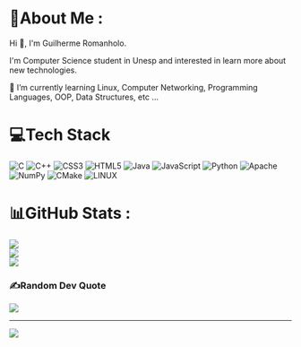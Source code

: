 # 💫About Me :
Hi 👋, I'm Guilherme Romanholo.
 
I'm Computer Science student in Unesp and interested 
in learn more about new technologies.

🌱 I’m currently learning Linux, Computer Networking, 
Programming Languages, OOP, Data Structures, etc ...

# 💻Tech Stack
![C](https://img.shields.io/badge/c-%2300599C.svg?style=for-the-badge&logo=c&logoColor=white) ![C++](https://img.shields.io/badge/c++-%2300599C.svg?style=for-the-badge&logo=c%2B%2B&logoColor=white) ![CSS3](https://img.shields.io/badge/css3-%231572B6.svg?style=for-the-badge&logo=css3&logoColor=white) ![HTML5](https://img.shields.io/badge/html5-%23E34F26.svg?style=for-the-badge&logo=html5&logoColor=white) ![Java](https://img.shields.io/badge/java-%23ED8B00.svg?style=for-the-badge&logo=java&logoColor=white) ![JavaScript](https://img.shields.io/badge/javascript-%23323330.svg?style=for-the-badge&logo=javascript&logoColor=%23F7DF1E) ![Python](https://img.shields.io/badge/python-3670A0?style=for-the-badge&logo=python&logoColor=ffdd54) ![Apache](https://img.shields.io/badge/apache-%23D42029.svg?style=for-the-badge&logo=apache&logoColor=white) ![NumPy](https://img.shields.io/badge/numpy-%23013243.svg?style=for-the-badge&logo=numpy&logoColor=white) ![CMake](https://img.shields.io/badge/CMake-%23008FBA.svg?style=for-the-badge&logo=cmake&logoColor=white) ![LINUX](https://img.shields.io/badge/Linux-FCC624?style=for-the-badge&logo=linux&logoColor=black)
# 📊GitHub Stats :
![](https://github-readme-stats.vercel.app/api?username=guilherme-romanholo&theme=dark&hide_border=false&include_all_commits=false&count_private=true)<br/>
![](https://github-readme-streak-stats.herokuapp.com/?user=guilherme-romanholo&theme=dark&hide_border=false)<br/>
![](https://github-readme-stats.vercel.app/api/top-langs/?username=guilherme-romanholo&theme=dark&hide_border=false&include_all_commits=false&count_private=true&layout=compact)

### ✍️Random Dev Quote
![](https://quotes-github-readme.vercel.app/api?type=horizontal&theme=dark)

---
[![](https://visitcount.itsvg.in/api?id=guilherme-romanholo&icon=0&color=0)](https://visitcount.itsvg.in)
